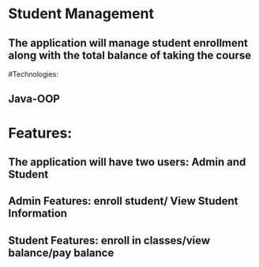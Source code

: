 # Student Management

## The application will manage student enrollment along with the total balance of taking the course
#Technologies:
## Java-OOP
# Features:
## The application will have two users: Admin and Student
## Admin Features: enroll student/ View Student Information
## Student Features: enroll in classes/view balance/pay balance
